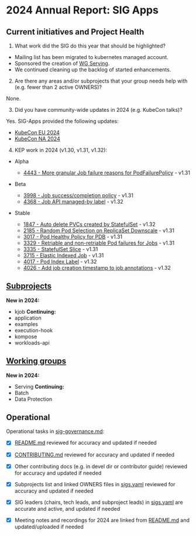 # 2024 Annual Report: SIG Apps

## Current initiatives and Project Health

1. What work did the SIG do this year that should be highlighted?

  - Mailing list has been migrated to kubernetes managed account.
  - Sponsored the creation of [WG Serving](/wg-serving).
  - We continued cleaning up the backlog of started enhancements.


2. Are there any areas and/or subprojects that your group needs help with (e.g. fewer than 2 active OWNERS)?

None.

3. Did you have community-wide updates in 2024 (e.g. KubeCon talks)?

  Yes. SIG-Apps provided the following updates:
  - [KubeCon EU 2024](https://www.youtube.com/watch?v=bE8XpaJwq-Q)
  - [KubeCon NA 2024](https://www.youtube.com/watch?v=NWZhAs69heA)

4. KEP work in 2024 (v1.30, v1.31, v1.32):
  - Alpha
    - [4443 - More granular Job failure reasons for PodFailurePolicy](https://github.com/kubernetes/enhancements/tree/master/keps/sig-apps/4443-configurable-pod-failure-policy-reasons) - v1.31

  - Beta
    - [3998 - Job success/completion policy](https://github.com/kubernetes/enhancements/tree/master/keps/sig-apps/3998-job-success-completion-policy) - v1.31
    - [4368 - Job API managed-by label](https://github.com/kubernetes/enhancements/tree/master/keps/sig-apps/4368-support-managed-by-for-batch-jobs) - v1.32

  - Stable
    - [1847 - Auto delete PVCs created by StatefulSet](https://github.com/kubernetes/enhancements/tree/master/keps/sig-apps/1847-autoremove-statefulset-pvcs) - v1.32
    - [2185 - Random Pod Selection on ReplicaSet Downscale](https://github.com/kubernetes/enhancements/tree/master/keps/sig-apps/2185-random-pod-select-on-replicaset-downscale) - v1.31
    - [3017 - Pod Healthy Policy for PDB](https://github.com/kubernetes/enhancements/tree/master/keps/sig-apps/3017-pod-healthy-policy-for-pdb) - v1.31
    - [3329 - Retriable and non-retriable Pod failures for Jobs](https://github.com/kubernetes/enhancements/tree/master/keps/sig-apps/3329-retriable-and-non-retriable-failures) - v1.31
    - [3335 - StatefulSet Slice](https://github.com/kubernetes/enhancements/tree/master/keps/sig-apps/3335-statefulset-slice) - v1.31
    - [3715 - Elastic Indexed Job](https://github.com/kubernetes/enhancements/tree/master/keps/sig-apps/3715-elastic-indexed-job) - v1.31
    - [4017 - Pod Index Label](https://github.com/kubernetes/enhancements/tree/master/keps/sig-apps/4017-pod-index-label) - v1.32
    - [4026 - Add job creation timestamp to job annotations](https://github.com/kubernetes/enhancements/tree/master/keps/sig-apps/4026-crojob-scheduled-timestamp-annotation) - v1.32

## [Subprojects](https://git.k8s.io/community/sig-apps#subprojects)

**New in 2024:**
  - kjob
**Continuing:**
  - application
  - examples
  - execution-hook
  - kompose
  - workloads-api

## [Working groups](https://git.k8s.io/community/sig-apps#working-groups)

**New in 2024:**
 - Serving
**Continuing:**
 - Batch
 - Data Protection

## Operational

Operational tasks in [sig-governance.md]:
- [x] [README.md] reviewed for accuracy and updated if needed
- [x] [CONTRIBUTING.md] reviewed for accuracy and updated if needed
- [x] Other contributing docs (e.g. in devel dir or contributor guide) reviewed for accuracy and updated if needed
- [x] Subprojects list and linked OWNERS files in [sigs.yaml] reviewed for accuracy and updated if needed
- [x] SIG leaders (chairs, tech leads, and subproject leads) in [sigs.yaml] are accurate and active, and updated if needed
- [x] Meeting notes and recordings for 2024 are linked from [README.md] and updated/uploaded if needed


[CONTRIBUTING.md]: https://git.k8s.io/community/sig-apps/CONTRIBUTING.md
[sig-governance.md]: https://git.k8s.io/community/committee-steering/governance/sig-governance.md
[README.md]: https://git.k8s.io/community/sig-apps/README.md
[sigs.yaml]: https://git.k8s.io/community/sigs.yaml
[devel]: https://git.k8s.io/community/contributors/devel/README.md
